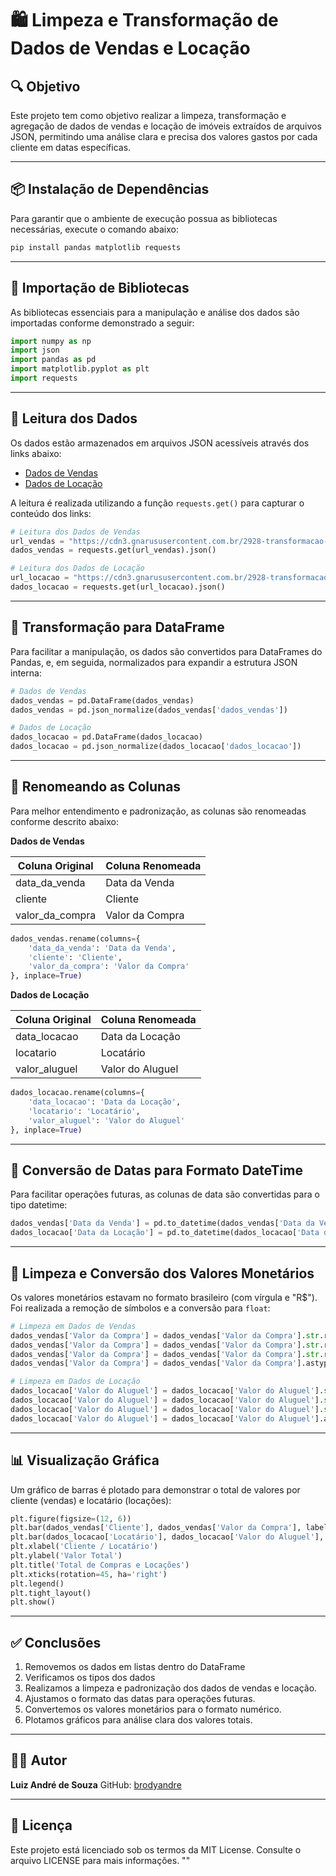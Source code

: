 # 🛍️ Limpeza e Transformação de Dados de Vendas e Locação

## 🔍 **Objetivo**

Este projeto tem como objetivo realizar a limpeza, transformação e agregação de dados de vendas e locação de imóveis extraídos de arquivos JSON, permitindo uma análise clara e precisa dos valores gastos por cada cliente em datas específicas.

---

## 📦 **Instalação de Dependências**

Para garantir que o ambiente de execução possua as bibliotecas necessárias, execute o comando abaixo:

```bash
pip install pandas matplotlib requests
```

---

## 📌 **Importação de Bibliotecas**

As bibliotecas essenciais para a manipulação e análise dos dados são importadas conforme demonstrado a seguir:

```python
import numpy as np
import json
import pandas as pd
import matplotlib.pyplot as plt
import requests
```

---

## 📌 **Leitura dos Dados**

Os dados estão armazenados em arquivos JSON acessíveis através dos links abaixo:

* [Dados de Vendas](https://cdn3.gnarususercontent.com.br/2928-transformacao-manipulacao-dados/dados_vendas_clientes.json)
* [Dados de Locação](https://cdn3.gnarususercontent.com.br/2928-transformacao-manipulacao-dados/dados_locacao_imoveis.json)

A leitura é realizada utilizando a função `requests.get()` para capturar o conteúdo dos links:

```python
# Leitura dos Dados de Vendas
url_vendas = "https://cdn3.gnarususercontent.com.br/2928-transformacao-manipulacao-dados/dados_vendas_clientes.json"
dados_vendas = requests.get(url_vendas).json()

# Leitura dos Dados de Locação
url_locacao = "https://cdn3.gnarususercontent.com.br/2928-transformacao-manipulacao-dados/dados_locacao_imoveis.json"
dados_locacao = requests.get(url_locacao).json()
```

---

## 📌 **Transformação para DataFrame**

Para facilitar a manipulação, os dados são convertidos para DataFrames do Pandas, e, em seguida, normalizados para expandir a estrutura JSON interna:

```python
# Dados de Vendas
dados_vendas = pd.DataFrame(dados_vendas)
dados_vendas = pd.json_normalize(dados_vendas['dados_vendas'])

# Dados de Locação
dados_locacao = pd.DataFrame(dados_locacao)
dados_locacao = pd.json_normalize(dados_locacao['dados_locacao'])
```

---

## 📌 **Renomeando as Colunas**

Para melhor entendimento e padronização, as colunas são renomeadas conforme descrito abaixo:

**Dados de Vendas**

| Coluna Original   | Coluna Renomeada |
| ----------------- | ---------------- |
| data\_da\_venda   | Data da Venda    |
| cliente           | Cliente          |
| valor\_da\_compra | Valor da Compra  |

```python
dados_vendas.rename(columns={
    'data_da_venda': 'Data da Venda', 
    'cliente': 'Cliente', 
    'valor_da_compra': 'Valor da Compra'
}, inplace=True)
```

**Dados de Locação**

| Coluna Original | Coluna Renomeada |
| --------------- | ---------------- |
| data\_locacao   | Data da Locação  |
| locatario       | Locatário        |
| valor\_aluguel  | Valor do Aluguel |

```python
dados_locacao.rename(columns={
    'data_locacao': 'Data da Locação', 
    'locatario': 'Locatário', 
    'valor_aluguel': 'Valor do Aluguel'
}, inplace=True)
```

---

## 📌 **Conversão de Datas para Formato DateTime**

Para facilitar operações futuras, as colunas de data são convertidas para o tipo datetime:

```python
dados_vendas['Data da Venda'] = pd.to_datetime(dados_vendas['Data da Venda'], format='%d/%m/%Y')
dados_locacao['Data da Locação'] = pd.to_datetime(dados_locacao['Data da Locação'], format='%d/%m/%Y')
```

---

## 📌 **Limpeza e Conversão dos Valores Monetários**

Os valores monetários estavam no formato brasileiro (com vírgula e "R\$"). Foi realizada a remoção de símbolos e a conversão para `float`:

```python
# Limpeza em Dados de Vendas
dados_vendas['Valor da Compra'] = dados_vendas['Valor da Compra'].str.replace('R\$', '', regex=True)
dados_vendas['Valor da Compra'] = dados_vendas['Valor da Compra'].str.replace('.', '', regex=False)
dados_vendas['Valor da Compra'] = dados_vendas['Valor da Compra'].str.replace(',', '.', regex=False)
dados_vendas['Valor da Compra'] = dados_vendas['Valor da Compra'].astype('float64')

# Limpeza em Dados de Locação
dados_locacao['Valor do Aluguel'] = dados_locacao['Valor do Aluguel'].str.replace('R\$', '', regex=True)
dados_locacao['Valor do Aluguel'] = dados_locacao['Valor do Aluguel'].str.replace('.', '', regex=False)
dados_locacao['Valor do Aluguel'] = dados_locacao['Valor do Aluguel'].str.replace(',', '.', regex=False)
dados_locacao['Valor do Aluguel'] = dados_locacao['Valor do Aluguel'].astype('float64')
```

---

## 📊 **Visualização Gráfica**

Um gráfico de barras é plotado para demonstrar o total de valores por cliente (vendas) e locatário (locações):

```python
plt.figure(figsize=(12, 6))
plt.bar(dados_vendas['Cliente'], dados_vendas['Valor da Compra'], label='Vendas')
plt.bar(dados_locacao['Locatário'], dados_locacao['Valor do Aluguel'], label='Locação', alpha=0.7)
plt.xlabel('Cliente / Locatário')
plt.ylabel('Valor Total')
plt.title('Total de Compras e Locações')
plt.xticks(rotation=45, ha='right')
plt.legend()
plt.tight_layout()
plt.show()
```

---

## ✅ **Conclusões**

1. Removemos os dados em listas dentro do DataFrame
2. Verificamos os tipos dos dados
3. Realizamos a limpeza e padronização dos dados de vendas e locação.
4. Ajustamos o formato das datas para operações futuras.
5. Convertemos os valores monetários para o formato numérico.
6. Plotamos gráficos para análise clara dos valores totais.

---

## 👨‍💻 **Autor**

**Luiz André de Souza**
GitHub: [brodyandre](https://github.com/brodyandre)

---

## 📄 **Licença**

Este projeto está licenciado sob os termos da MIT License. Consulte o arquivo LICENSE para mais informações.
""

